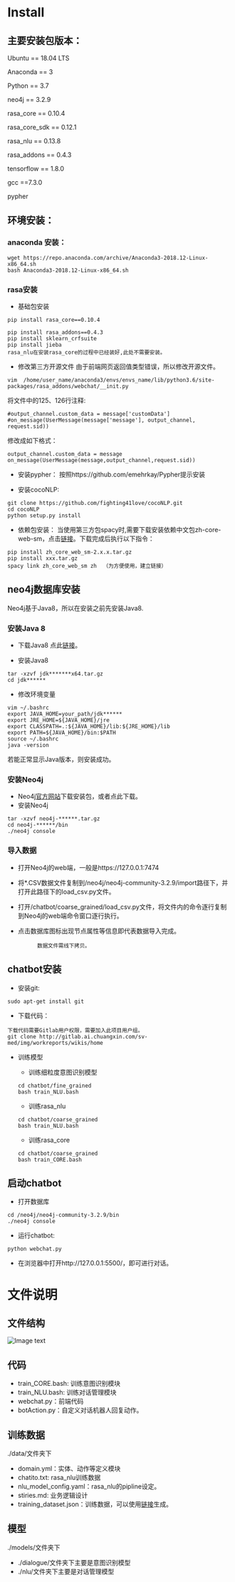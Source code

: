 # Install

## 主要安装包版本：

Ubuntu == 18.04 LTS

Anaconda == 3

Python  == 3.7

neo4j == 3.2.9

rasa_core == 0.10.4

rasa_core_sdk == 0.12.1

rasa_nlu == 0.13.8

rasa_addons == 0.4.3

tensorflow  == 1.8.0

gcc ==7.3.0

pypher 


## 环境安装：
### anaconda 安装：
```   
wget https://repo.anaconda.com/archive/Anaconda3-2018.12-Linux-x86_64.sh
bash Anaconda3-2018.12-Linux-x86_64.sh
```


###	rasa安装
* 基础包安装
```
pip install rasa_core==0.10.4

pip install rasa_addons==0.4.3
pip install sklearn_crfsuite
pip install jieba
rasa_nlu在安装rasa_core的过程中已经装好,此处不需要安装。

```

* 修改第三方开源文件
由于前端网页返回值类型错误，所以修改开源文件。

```
vim  /home/user_name/anaconda3/envs/envs_name/lib/python3.6/site-packages/rasa_addons/webchat/__init.py
```
将文件中的125、126行注释:

```
#output_channel.custom_data = message['customData']
#on_message(UserMessage(message['message'], output_channel, request.sid))
```

修改成如下格式：
```
output_channel.custom_data = message
on_message(UserMessage(message,output_channel,request.sid))
```

* 安装pypher：
按照https://github.com/emehrkay/Pypher提示安装

* 安装cocoNLP: 
```
git clone https://github.com/fighting41love/cocoNLP.git
cd cocoNLP
python setup.py install
```

* 依赖包安装：
当使用第三方包spacy时,需要下载安装依赖中文包zh-core-web-sm，点击[链接](https://github.com/howl-anderson/Chinese_models_for_SpaCy "With a Title")。下载完成后执行以下指令：
```
pip install zh_core_web_sm-2.x.x.tar.gz
pip install xxx.tar.gz
spacy link zh_core_web_sm zh  （为方便使用，建立链接）
```

## neo4j数据库安装
Neo4j基于Java8，所以在安装之前先安装Java8.

### 安装Java 8
* 下载Java8
点此[链接](http://www.oracle.com/technetwork/java/javase/downloads/jdk8-downloads-2133151.html "With a Title")。

* 安装Java8
```
tar -xzvf jdk*******x64.tar.gz
cd jdk******
```
* 修改环境变量

```
vim ~/.bashrc
export JAVA_HOME=your_path/jdk******
export JRE_HOME=${JAVA_HOME}/jre 
export CLASSPATH=.:${JAVA_HOME}/lib:${JRE_HOME}/lib 
export PATH=${JAVA_HOME}/bin:$PATH 
source ~/.bashrc
java -version 
```
若能正常显示Java版本，则安装成功。



### 安装Neo4j

* Neo4j[官方网站](https://neo4j.com/download/ "With a Title")下载安装包，或者点此下载。
* 安装Neo4j

```
tar -xzvf neo4j-******.tar.gz 
cd neo4j-******/bin
./neo4j console
```

### 导入数据
* 打开Neo4j的web端，一般是https://127.0.0.1:7474
* 将*.CSV数据文件复制到/neo4j/neo4j-community-3.2.9/import路径下，并打开此路径下的load_csv.py文件。
* 打开/chatbot/coarse_grained/load_csv.py文件，将文件内的命令逐行复制到Neo4j的web端命令窗口逐行执行。
* 点击数据库图标出现节点属性等信息即代表数据导入完成。
   
            数据文件需线下拷贝。


## chatbot安装
* 安装git: 
```
sudo apt-get install git
```

* 下载代码：
```
下载代码需要Gitlab用户权限，需要加入此项目用户组。
git clone http://gitlab.ai.chuangxin.com/sv-med/img/workreports/wikis/home
```
* 训练模型

    * 训练细粒度意图识别模型
    
    ```
    cd chatbot/fine_grained
    bash train_NLU.bash
    ```
    
    * 训练rasa_nlu
    ```
    cd chatbot/coarse_grained
    bash train_NLU.bash
    ```

    * 训练rasa_core 
    ```
    cd chatbot/coarse_grained
    bash train_CORE.bash
    ```


## 启动chatbot
* 打开数据库
```
cd /neo4j/neo4j-community-3.2.9/bin
./neo4j console
```
* 运行chatbot:
```
python webchat.py
```
* 在浏览器中打开http://127.0.0.1:5500/，即可进行对话。


# 文件说明


## 文件结构  
![Image text](http://gitlab.ai.chuangxin.com/chengzhengtao/qa_bot/blob/master/1.png)

## 代码
* train_CORE.bash: 训练意图识别模块
* train_NLU.bash: 训练对话管理模块
* webchat.py：前端代码
* botAction.py：自定义对话机器人回复动作。

## 训练数据
./data/文件夹下

* domain.yml：实体、动作等定义模块
* chatito.txt: rasa_nlu训练数据
* nlu_model_config.yaml：rasa_nlu的pipline设定。
* stiries.md:  业务逻辑设计
* training_dataset.json：训练数据，可以使用[链接](https://rodrigopivi.github.io/Chatito/ "With a Title")生成。

## 模型
./models/文件夹下

* ./dialogue/文件夹下主要是意图识别模型
* ./nlu/文件夹下主要是对话管理模型


